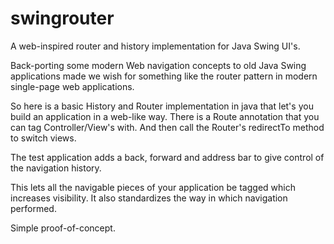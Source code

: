 # swingrouter
A web-inspired router and history implementation for Java Swing UI's.

Back-porting some modern Web navigation concepts to old Java Swing applications made we wish for something like the router pattern in modern single-page web applications.

So here is a basic History and Router implementation in java that let's you build an application in a web-like way.
There is a Route annotation that you can tag Controller/View's with.
And then call the Router's redirectTo method to switch views.

The test application adds a back, forward and address bar to give control of the navigation history.

This lets all the navigable pieces of your application be tagged which increases visibility.
It also standardizes the way in which navigation performed.

Simple proof-of-concept.
